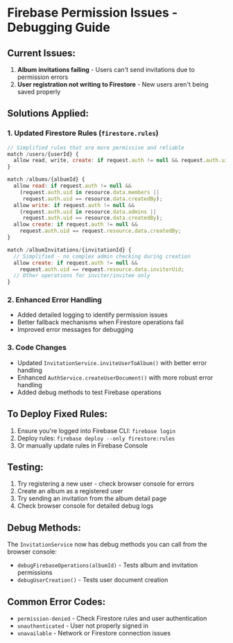 # Firebase Permission Issues - Debugging Guide

## Current Issues:
1. **Album invitations failing** - Users can't send invitations due to permission errors
2. **User registration not writing to Firestore** - New users aren't being saved properly

## Solutions Applied:

### 1. Updated Firestore Rules (`firestore.rules`)
```javascript
// Simplified rules that are more permissive and reliable
match /users/{userId} {
  allow read, write, create: if request.auth != null && request.auth.uid == userId;
}

match /albums/{albumId} {
  allow read: if request.auth != null && 
    (request.auth.uid in resource.data.members || 
     request.auth.uid == resource.data.createdBy);
  allow write: if request.auth != null && 
    (request.auth.uid in resource.data.admins || 
     request.auth.uid == resource.data.createdBy);
  allow create: if request.auth != null && 
    request.auth.uid == request.resource.data.createdBy;
}

match /albumInvitations/{invitationId} {
  // Simplified - no complex admin checking during creation
  allow create: if request.auth != null && 
    request.auth.uid == request.resource.data.inviterUid;
  // Other operations for inviter/invitee only
}
```

### 2. Enhanced Error Handling
- Added detailed logging to identify permission issues
- Better fallback mechanisms when Firestore operations fail
- Improved error messages for debugging

### 3. Code Changes
- Updated `InvitationService.inviteUserToAlbum()` with better error handling
- Enhanced `AuthService.createUserDocument()` with more robust error handling
- Added debug methods to test Firebase operations

## To Deploy Fixed Rules:
1. Ensure you're logged into Firebase CLI: `firebase login`
2. Deploy rules: `firebase deploy --only firestore:rules`
3. Or manually update rules in Firebase Console

## Testing:
1. Try registering a new user - check browser console for errors
2. Create an album as a registered user
3. Try sending an invitation from the album detail page
4. Check browser console for detailed debug logs

## Debug Methods:
The `InvitationService` now has debug methods you can call from the browser console:
- `debugFirebaseOperations(albumId)` - Tests album and invitation permissions
- `debugUserCreation()` - Tests user document creation

## Common Error Codes:
- `permission-denied` - Check Firestore rules and user authentication
- `unauthenticated` - User not properly signed in
- `unavailable` - Network or Firestore connection issues
